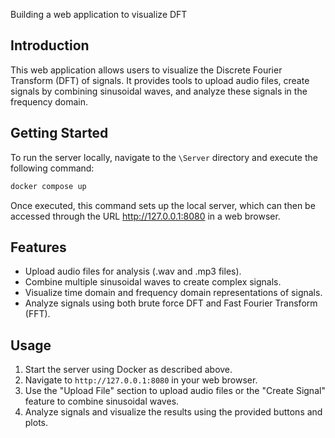 Building a web application to visualize DFT

## Introduction
This web application allows users to visualize the Discrete Fourier Transform (DFT) of signals. It provides tools to upload audio files, create signals by combining sinusoidal waves, and analyze these signals in the frequency domain.

## Getting Started
To run the server locally, navigate to the `\Server` directory and execute the following command:
```bash
docker compose up
````
Once executed, this command sets up the local server, which can then be accessed through the URL http://127.0.0.1:8080 in a web browser.

## Features
- Upload audio files for analysis (.wav and .mp3 files).
- Combine multiple sinusoidal waves to create complex signals.
- Visualize time domain and frequency domain representations of signals.
- Analyze signals using both brute force DFT and Fast Fourier Transform (FFT).

## Usage
1. Start the server using Docker as described above.
2. Navigate to `http://127.0.0.1:8080` in your web browser.
3. Use the "Upload File" section to upload audio files or the "Create Signal" feature to combine sinusoidal waves.
4. Analyze signals and visualize the results using the provided buttons and plots.


